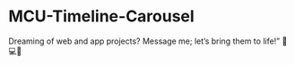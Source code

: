 # MCU-Timeline-Carousel

Dreaming of web and app projects? Message me; let’s bring them to life!” 🌟💻📱
